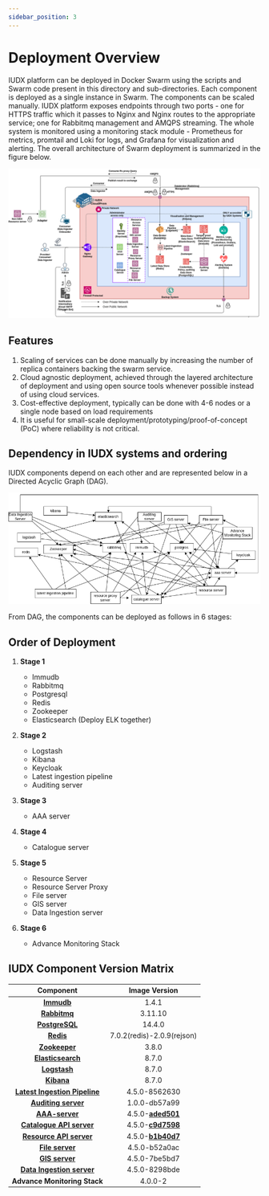 ```yaml
---
sidebar_position: 3
---
```


# Deployment Overview

IUDX platform can be deployed in Docker Swarm using the scripts and Swarm code present in this directory and sub-directories. Each component is deployed as a single instance in Swarm. The components can be scaled manually. IUDX platform exposes endpoints through two ports - one for HTTPS traffic which it passes to Nginx and Nginx routes to the appropriate service; one for Rabbitmq management and AMQPS streaming. The whole system is monitored using a monitoring stack module - Prometheus for metrics, promtail and Loki for logs, and Grafana for visualization and alerting. The overall architecture of Swarm deployment is summarized in the figure below.

![Architecture](../../../resources/auth/Overview-Deloyment-IUDX-Swarm.png)<br/>

## Features

1. Scaling of services can be done manually by increasing the number of replica containers backing the swarm service.
2. Cloud agnostic deployment, achieved through the layered architecture of deployment and using open source tools whenever possible instead of using cloud services.
3. Cost-effective deployment, typically can be done with 4-6 nodes or a single node based on load requirements
4. It is useful for small-scale deployment/prototyping/proof-of-concept (PoC) where reliability is not critical.

## Dependency in IUDX systems and ordering

IUDX components depend on each other and are represented below in a Directed Acyclic Graph (DAG).

![Architecture](../../../resources/auth/IUDX-Dependency-Graph.png)<br/>

From DAG, the components can be deployed as follows in 6 stages:

## Order of Deployment


1. **Stage 1**
    - Immudb
    - Rabbitmq
    - Postgresql
    - Redis
    - Zookeeper
    - Elasticsearch (Deploy ELK together)

2. **Stage 2**
    - Logstash
    - Kibana
    - Keycloak
    - Latest ingestion pipeline
    - Auditing server

3. **Stage 3**
    - AAA server

4. **Stage 4**
    - Catalogue server

5. **Stage 5**
    - Resource Server
    - Resource Server Proxy
    - File server
    - GIS server
    - Data Ingestion server

6. **Stage 6**
    - Advance Monitoring Stack

## IUDX Component Version Matrix


| Component                 | Image Version  |
|:---------------------------:|:----------------:|
| **[Immudb](./IUDX%20Component%20Installation/Immudb.md)**                    | 1.4.1          |
| **[Rabbitmq](./IUDX%20Component%20Installation/RabbitMQ.md)**                  | 3.11.10        |
| **[PostgreSQL](./IUDX%20Component%20Installation/RabbitMQ.md)**                | 14.4.0         |
| **[Redis](./IUDX%20Component%20Installation/Redis.md)**                     | 7.0.2(redis)-2.0.9(rejson) |
| **[Zookeeper](./IUDX%20Component%20Installation/Zookeeper.md)**                 | 3.8.0          |
| **[Elasticsearch](./IUDX%20Component%20Installation/ELK%20stack.md)**             | 8.7.0          |
| **[Logstash](./IUDX%20Component%20Installation/ELK%20stack.md)**                  | 8.7.0          |
| **[Kibana](./IUDX%20Component%20Installation/ELK%20stack.md)**                    | 8.7.0          |
| **[Latest Ingestion Pipeline](./IUDX%20Component%20Installation/Latest-Ingestion-Pipeline.md)** | 4.5.0-8562630  |
| **[Auditing server](./IUDX%20Component%20Installation/Auditing%20Server.md)**           | 1.0.0-db57a99  |
| **[AAA-server](./IUDX%20Component%20Installation/AAA%20Server.md)**                | 4.5.0-**[aded501](https://github.com/datakaveri/iudx-aaa-server/pkgs/container/aaa-depl/96914619?tag=4.5.0-aded501)**  |
| **[Catalogue API server](./IUDX%20Component%20Installation/Catalogue-Server.md)**      | 4.5.0-**[c9d7598](https://github.com/datakaveri/iudx-catalogue-server/pkgs/container/cat-prod/105131185?tag=4.5.0-c9d7598)**  |
| **[Resource API server](./IUDX%20Component%20Installation/Resource-Server.md)**       | 4.5.0-**[b1b40d7](https://github.com/datakaveri/iudx-resource-server/pkgs/container/rs-depl/104998888?tag=4.5.0-b1b40d7)**  |
| **[File server](./IUDX%20Component%20Installation/File%20Server.md)**               | 4.5.0-b52a0ac  |
| **[GIS server](./IUDX%20Component%20Installation/GIS-Server.md)**                | 4.5.0-7be5bd7  |
| **[Data Ingestion server](./IUDX%20Component%20Installation/Data-%20Ingestion%20Server.md)**     | 4.5.0-8298bde  |
| **Advance Monitoring Stack**  | 4.0.0-2        |


